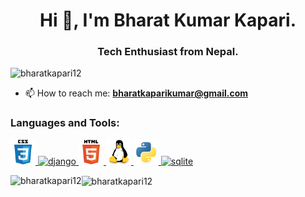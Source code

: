<h1 align="center">Hi 👋, I'm Bharat Kumar Kapari.</h1>
<h3 align="center">Tech Enthusiast from Nepal.</h3>

<p align="left"> <img src="https://komarev.com/ghpvc/?username=bharatkapari12&label=Profile%20views&color=0e75b6&style=flat" alt="bharatkapari12" /> </p>

<!-- - 🌱 I’m currently learning **Django**-->

- 📫 How to reach me: **bharatkaparikumar@gmail.com**

<!-- <p align="left"> <a href="https://www.instagram.com/bharat_kapari/" target="blank"><img src="https://img.shields.io/twitter/follow/bharatkapari?logo=twitter&style=for-the-badge" alt="bharat_kapari" /></a> </p> -->

<!-- <h3 align="left">Connect with me:</h3>
<p align="left">
<a href="https://fb.com/bharatkapari12" target="blank"><img align="center" src="https://raw.githubusercontent.com/rahuldkjain/github-profile-readme-generator/master/src/images/icons/Social/facebook.svg" alt="bharatkapari12" height="30" width="40" /></a>
<a href="https://instagram.com/bharat_kapari" target="blank"><img align="center" src="https://raw.githubusercontent.com/rahuldkjain/github-profile-readme-generator/master/src/images/icons/Social/instagram.svg" alt="bharat_kapari" height="30" width="40" /></a>
<a href="https://twitter.com/bharatkapari" target="blank"><img align="center" src="https://raw.githubusercontent.com/rahuldkjain/github-profile-readme-generator/master/src/images/icons/Social/twitter.svg" alt="bharatkapari" height="30" width="40" /></a>
<a href="https://linkedin.com/in/bharat-kapari" target="blank"><img align="center" src="https://raw.githubusercontent.com/rahuldkjain/github-profile-readme-generator/master/src/images/icons/Social/linked-in-alt.svg" alt="bharat-kapari" height="30" width="40" /></a>
</p> -->

<h3 align="left">Languages and Tools:</h3>
<p align="left"> <a href="https://www.w3schools.com/css/" target="_blank" rel="noreferrer"> <img src="https://raw.githubusercontent.com/devicons/devicon/master/icons/css3/css3-original-wordmark.svg" alt="css3" width="40" height="40"/> </a> <a href="https://www.djangoproject.com/" target="_blank" rel="noreferrer"> <img src="https://cdn.worldvectorlogo.com/logos/django.svg" alt="django" width="40" height="40"/> </a> <a href="https://www.w3.org/html/" target="_blank" rel="noreferrer"> <img src="https://raw.githubusercontent.com/devicons/devicon/master/icons/html5/html5-original-wordmark.svg" alt="html5" width="40" height="40"/> </a> <a href="https://www.linux.org/" target="_blank" rel="noreferrer"> <img src="https://raw.githubusercontent.com/devicons/devicon/master/icons/linux/linux-original.svg" alt="linux" width="40" height="40"/> </a>         <a href="https://www.python.org" target="_blank" rel="noreferrer"> <img src="https://raw.githubusercontent.com/devicons/devicon/master/icons/python/python-original.svg" alt="python" width="40" height="40"/> </a> <a href="https://www.sqlite.org/" target="_blank" rel="noreferrer"> <img src="https://www.vectorlogo.zone/logos/sqlite/sqlite-icon.svg" alt="sqlite" width="40" height="40"/> </a> </p>

<p><img align="left" src="https://github-readme-stats.vercel.app/api/top-langs?username=bharatkapari12&show_icons=true&theme=tokyonight&title_color=12b569&text_color=d68fc3&locale=en&layout=compact" alt="bharatkapari12" /></p>

<!-- <p>&nbsp;<img align="center" src="https://github-readme-stats.vercel.app/api?username=bharatkapari12&show_icons=true&locale=en" alt="bharatkapari12" /></p> -->

<p><img align="center" src="https://github-readme-streak-stats.herokuapp.com/?user=bharatkapari12&" alt="bharatkapari12" /></p>

<!-- <p align="left"> <a href="https://github.com/ryo-ma/github-profile-trophy"><img src="https://github-profile-trophy.vercel.app/?username=bharatkapari12" alt="bharatkapari12" /></a> </p> -->

<!--
**bharatkapari12/bharatkapari12** is a ✨ _special_ ✨ repository because its `README.md` (this file) appears on your GitHub profile.

Here are some ideas to get you started:

- 🔭 I’m currently working on ...
- 🌱 I’m currently learning ...
- 👯 I’m looking to collaborate on ...
- 🤔 I’m looking for help with ...
- 💬 Ask me about ...
- 📫 How to reach me: ...
- 😄 Pronouns: ...
- ⚡ Fun fact: ...
-->
